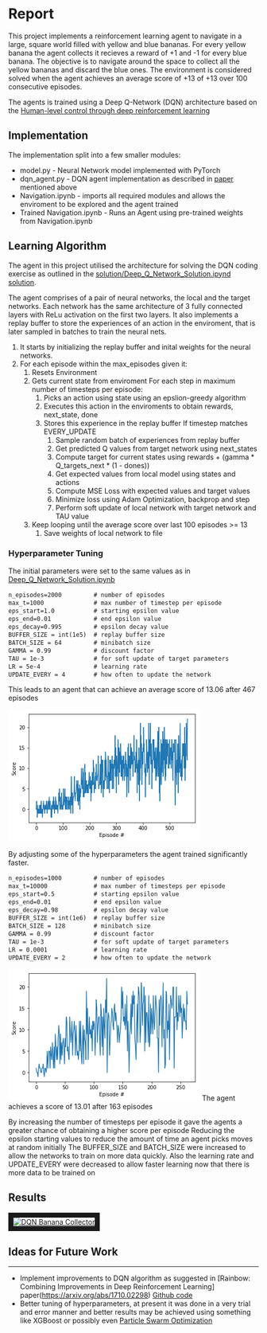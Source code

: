# Report

This project implements a reinforcement learning agent to navigate in a large, square world filled with yellow and blue bananas. For every yellow banana the agent collects it recieves a reward of +1 and -1 for every blue banana. The objective is to navigate around the space to collect all the yellow bananas and discard the blue ones. The environment is considered solved when the agent achieves an average score of +13  of +13 over 100 consecutive episodes.

The agents is trained using a Deep Q-Network (DQN) architecture based on the [Human-level control through deep reinforcement learning](https://www.nature.com/articles/nature14236)

## Implementation

The implementation split into a few smaller modules: 

* model.py - Neural Network model implemented with PyTorch
* dqn_agent.py - DQN agent implementation as described in [paper](https://www.nature.com/articles/nature14236) mentioned above
* Navigation.ipynb - imports all required modules and allows the enviroment to be explored and the agent trained
* Trained Navigation.ipynb - Runs an Agent using pre-trained weights from Navigation.ipynb

## Learning Algorithm

The agent in this project utilised the architecture for solving the DQN coding exercise as outlined in the [solution/Deep_Q_Network_Solution.ipynd solution](https://github.com/udacity/deep-reinforcement-learning/blob/master/dqn/solution/Deep_Q_Network_Solution.ipynb).	

The agent comprises of a pair of neural networks, the local and the target networks. Each network has the same architecture of 3 fully connected layers with ReLu activation on the first two layers. It also implements a replay buffer to store the experiences of an action in the enviroment, that is later sampled in batches to train the neural nets.


1. It starts by initializing the replay buffer and inital weights for the neural networks.
1. For each episode within the max_episodes given it:
	1. Resets Environment
	1. Gets current state from enviroment
	For each step in maximum number of timesteps per episode:
		1. Picks an action using state using an epslion-greedy algorithm
		1. Executes this action in the enviroments to obtain rewards, next_state, done
		1. Stores this experience in the replay buffer
		If timestep matches EVERY_UPDATE 
			1. Sample random batch of experiences from replay buffer
			1. Get predicted Q values from target network using next_states
			1. Compute target for current states using rewards + (gamma * Q_targets_next * (1 - dones))
			1. Get expected values from local model using states and actions
			1. Compute MSE Loss with expected values and target values
			1. Minimize loss using Adam Optimization, backprop and step
			1. Perform soft update of local network with target network and TAU value
	1. Keep looping until the average score over last 100 episodes >= 13
		1. Save weights of local network to file 


### Hyperparameter Tuning

The initial parameters were set to the same values as in [Deep_Q_Network_Solution.ipynb](https://github.com/udacity/deep-reinforcement-learning/blob/master/dqn/solution/Deep_Q_Network_Solution.ipynb)

	n_episodes=2000			# number of episodes		 
	max_t=1000 				# max number of timestep per episode
	eps_start=1.0			# starting epsilon value
	eps_end=0.01			# end epsilon value
	eps_decay=0.995 		# epsilon decay value
	BUFFER_SIZE = int(1e5)  # replay buffer size
	BATCH_SIZE = 64         # minibatch size
	GAMMA = 0.99            # discount factor
	TAU = 1e-3              # for soft update of target parameters
	LR = 5e-4               # learning rate 
	UPDATE_EVERY = 4        # how often to update the network

This leads to an agent that can achieve an average score of 13.06 after 467 episodes

![alt text](data/images/untuned-params.png "Untuned Parameters")

By adjusting some of the hyperparameters the agent trained significantly faster.

	n_episodes=1000			# number of episodes		 
	max_t=10000 			# max number of timesteps per episode
	eps_start=0.5			# starting epsilon value
	eps_end=0.01			# end epsilon value
	eps_decay=0.98 			# epsilon decay value
	BUFFER_SIZE = int(1e6)  # replay buffer size
	BATCH_SIZE = 128        # minibatch size
	GAMMA = 0.99            # discount factor
	TAU = 1e-3              # for soft update of target parameters
	LR = 0.0001             # learning rate 
	UPDATE_EVERY = 2        # how often to update the network

![alt text](data/images/episodes.png "Training Episodes")
The agent achieves a score of 13.01 after 163 episodes

By increasing the number of timesteps per episode it gave the agents a greater chance of obtaining a higher score per episode
Reducing the epsilon starting values to reduce the amount of time an agent picks moves at random initially
The BUFFER_SIZE and BATCH_SIZE were increased to allow the networks to train on more data quickly.
Also the learning rate and UPDATE_EVERY were decreased to allow faster learning now that there is more data to be trained on  


## Results


<a href="http://www.youtube.com/watch?feature=player_embedded&v=TcdwhNYr7Hc
" target="_blank"><img src="http://img.youtube.com/vi/TcdwhNYr7Hc/0.jpg" 
alt="DQN Banana Collector" width="240" height="180" border="10" /></a>



## Ideas for Future Work
---
* Implement improvements to DQN algorithm as suggested in  [Rainbow: Combining Improvements in Deep Reinforcement Learning] paper(https://arxiv.org/abs/1710.02298) [Github code](https://github.com/Kaixhin/Rainbow)
* Better tuning of hyperparameters, at present it was done in a very trial and error manner and better results may be achieved using something like XGBoost or possibly even [Particle Swarm Optimization](https://medium.com/next-level-german-engineering/hyperparameter-optimisation-utilising-a-particle-swarm-approach-5711957b3f3f)  
